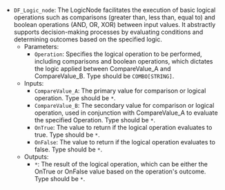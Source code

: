 - `DF_Logic_node`: The LogicNode facilitates the execution of basic logical operations such as comparisons (greater than, less than, equal to) and boolean operations (AND, OR, XOR) between input values. It abstractly supports decision-making processes by evaluating conditions and determining outcomes based on the specified logic.
    - Parameters:
        - `Operation`: Specifies the logical operation to be performed, including comparisons and boolean operations, which dictates the logic applied between CompareValue_A and CompareValue_B. Type should be `COMBO[STRING]`.
    - Inputs:
        - `CompareValue_A`: The primary value for comparison or logical operation. Type should be `*`.
        - `CompareValue_B`: The secondary value for comparison or logical operation, used in conjunction with CompareValue_A to evaluate the specified Operation. Type should be `*`.
        - `OnTrue`: The value to return if the logical operation evaluates to true. Type should be `*`.
        - `OnFalse`: The value to return if the logical operation evaluates to false. Type should be `*`.
    - Outputs:
        - `*`: The result of the logical operation, which can be either the OnTrue or OnFalse value based on the operation's outcome. Type should be `*`.
